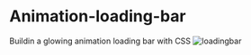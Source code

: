 # Animation-loading-bar
Buildin a glowing animation loading bar with CSS
![loadingbar](https://user-images.githubusercontent.com/102407780/194556295-95070459-da30-4b75-9664-3c700077b0cb.jpg)
